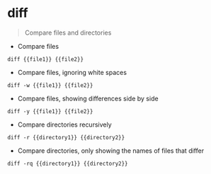 # diff

> Compare files and directories

- Compare files

`diff {{file1}} {{file2}}`

- Compare files, ignoring white spaces

`diff -w {{file1}} {{file2}}`

- Compare files, showing differences side by side

`diff -y {{file1}} {{file2}}`

- Compare directories recursively

`diff -r {{directory1}} {{directory2}}`

- Compare directories, only showing the names of files that differ 

`diff -rq {{directory1}} {{directory2}}`
